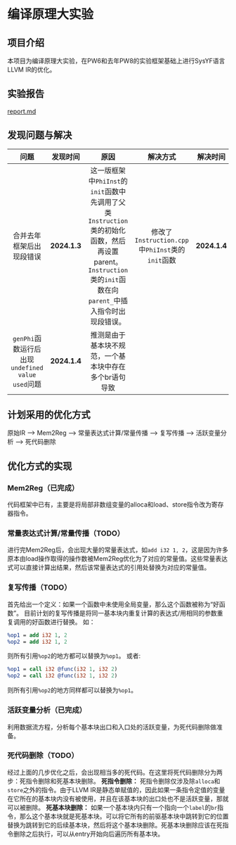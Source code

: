 # 编译原理大实验
## 项目介绍
本项目为编译原理大实验，在PW6和去年PW8的实验框架基础上进行SysYF语言LLVM IR的优化。

## 实验报告
[report.md](./report.md)

## 发现问题与解决
|问题|发现时间|原因|解决方式|解决时间|
|:---:|:---:|:---:|:---:|:---:|
|合并去年框架后出现段错误|**2024.1.3**|这一版框架中`PhiInst`的`init`函数中先调用了父类`Instruction`类的初始化函数，然后再设置parent。`Instruction`类的`init`函数在向`parent_`中插入指令时出现段错误。|修改了`Instruction.cpp`中`PhiInst`类的`init`函数|**2024.1.4**|
|`genPhi`函数运行后出现`undefined value used`问题|**2024.1.4**|推测是由于基本块不规范，一个基本块中存在多个br语句导致|||

## 计划采用的优化方式
原始IR --> Mem2Reg --> 常量表达式计算/常量传播 --> 复写传播 --> 活跃变量分析 --> 死代码删除

## 优化方式的实现

### Mem2Reg（已完成）
代码框架中已有，主要是将局部非数组变量的alloca和load、store指令改为寄存器指令。

### 常量表达式计算/常量传播（TODO）
进行完Mem2Reg后，会出现大量的常量表达式，如`add i32 1, 2`，这是因为许多原本由load操作取得的操作数被Mem2Reg优化为了对应的常量值。这些常量表达式可以直接计算出结果，然后该常量表达式的引用处替换为对应的常量值。

### 复写传播（TODO）
首先给出一个定义：如果一个函数中未使用全局变量，那么这个函数被称为“好函数”。
目前计划的复写传播是将同一基本块内重复计算的表达式/用相同的参数重复调用的好函数进行替换。
如：
```llvm
%op1 = add i32 1, 2
%op2 = add i32 1, 2
```
则所有引用`%op2`的地方都可以替换为`%op1`。
或者:
```llvm
%op1 = call i32 @func(i32 1, i32 2)
%op2 = call i32 @func(i32 1, i32 2)
```
则所有引用`%op2`的地方同样都可以替换为`%op1`。

### 活跃变量分析（已完成）
利用数据流方程，分析每个基本块出口和入口处的活跃变量，为死代码删除做准备。

### 死代码删除（TODO）
经过上面的几步优化之后，会出现相当多的死代码。在这里将死代码删除分为两步：死指令删除和死基本块删除。
**死指令删除：** 死指令删除仅涉及除`alloca`和`store`之外的指令。由于LLVM IR是静态单赋值的，因此如果一条指令定值的变量在它所在的基本块内没有被使用，并且在该基本块的出口处也不是活跃变量，那就可以被删除。
**死基本块删除：** 如果一个基本块内只有一个指向一个`label`的`br`指令，那么这个基本块就是死基本块。可以将它所有的前驱基本块中跳转到它的位置替换为跳转到它的后续基本块，然后将这个基本块删除。死基本块删除应该在死指令删除之后执行，可以从entry开始向后遍历所有基本块。